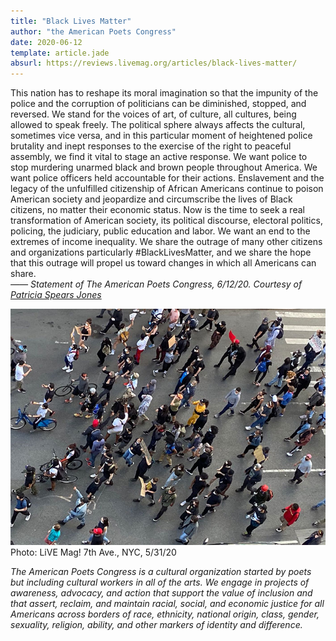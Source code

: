 ```yaml
---
title: "Black Lives Matter"
author: "the American Poets Congress"
date: 2020-06-12
template: article.jade
absurl: https://reviews.livemag.org/articles/black-lives-matter/
---
```


This nation has to reshape its moral imagination so that the impunity of the police and the corruption of politicians can be diminished, stopped, and reversed. We stand for the voices of art, of culture, all cultures, being allowed to speak freely.<span class="more"></span> The political sphere always affects the cultural, sometimes vice versa, and in this particular moment of heightened police brutality and inept responses to the exercise of the right to peaceful assembly, we find it vital to stage an active response. We want police to stop murdering unarmed black and brown people throughout America. We want police officers held accountable for their actions. Enslavement and the legacy of the unfulfilled citizenship of African Americans continue to poison American society and jeopardize and circumscribe the lives of Black citizens, no matter their economic status. Now is the time to seek a real transformation of American society, its political discourse, electoral politics, policing, the judiciary, public education and labor. We want an end to the extremes of income inequality. We share the outrage of many other citizens and organizations particularly #BlackLivesMatter, and we share the hope that this outrage will propel us toward changes in which all Americans can share.  
<cite>—— Statement of The American Poets Congress, 6/12/20. Courtesy of<a href="https://livemag.org/issue_17/patricia-spears-jones/"> Patricia Spears Jones</a></cite>

![Protest](blm.jpg) Photo: LiVE Mag! 7th Ave., NYC, 5/31/20

_The American Poets Congress is a cultural organization started by poets but including cultural workers in all of the arts. We engage in projects of awareness, advocacy, and action that support the value of inclusion and that assert, reclaim, and maintain racial, social, and economic justice for all Americans across borders of race, ethnicity, national origin, class, gender, sexuality, religion, ability, and other markers of identity and difference._
